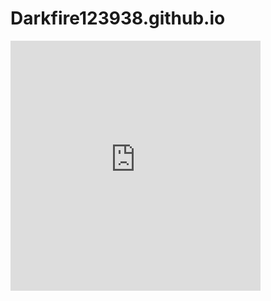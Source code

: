 # Darkfire123938.github.io
<html>
  <body>
<iframe width="400" height="400" src="https://www.youtube.com/embed/dQw4w9WgXcQ?autoplay=1" title="YouTube video player" frameborder="0" allow="accelerometer; autoplay; clipboard-write; encrypted-media; gyroscope; picture-in-picture" allowfullscreen>
  </body>
</html>
